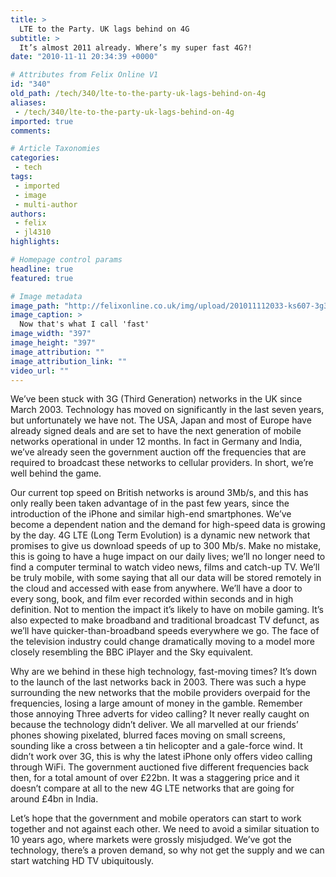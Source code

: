 ```yaml
---
title: >
  LTE to the Party. UK lags behind on 4G
subtitle: >
  It’s almost 2011 already. Where’s my super fast 4G?!
date: "2010-11-11 20:34:39 +0000"

# Attributes from Felix Online V1
id: "340"
old_path: /tech/340/lte-to-the-party-uk-lags-behind-on-4g
aliases:
 - /tech/340/lte-to-the-party-uk-lags-behind-on-4g
imported: true
comments:

# Article Taxonomies
categories:
 - tech
tags:
 - imported
 - image
 - multi-author
authors:
 - felix
 - jl4310
highlights:

# Homepage control params
headline: true
featured: true

# Image metadata
image_path: "http://felixonline.co.uk/img/upload/201011112033-ks607-3g3g33g3.jpg"
image_caption: >
  Now that's what I call 'fast'
image_width: "397"
image_height: "397"
image_attribution: ""
image_attribution_link: ""
video_url: ""
---
```


We’ve been stuck with 3G (Third Generation) networks in the UK since March 2003. Technology has moved on significantly in the last seven years, but unfortunately we have not. The USA, Japan and most of Europe have already signed deals and are set to have the next generation of mobile networks operational in under 12 months. In fact in Germany and India, we’ve already seen the government auction off the frequencies that are required to broadcast these networks to cellular providers. In short, we’re well behind the game.

Our current top speed on British networks is around 3Mb/s, and this has only really been taken advantage of in the past few years, since the introduction of the iPhone and similar high-end smartphones. We’ve become a dependent nation and the demand for high-speed data is growing by the day. 4G LTE (Long Term Evolution) is a dynamic new network that promises to give us download speeds of up to 300 Mb/s. Make no mistake, this is going to have a huge impact on our daily lives; we’ll no longer need to find a computer terminal to watch video news, films and catch-up TV. We’ll be truly mobile, with some saying that all our data will be stored remotely in the cloud and accessed with ease from anywhere. We’ll have a door to every song, book, and film ever recorded within seconds and in high definition. Not to mention the impact it’s likely to have on mobile gaming. It’s also expected to make broadband and traditional broadcast TV defunct, as we’ll have quicker-than-broadband speeds everywhere we go. The face of the television industry could change dramatically moving to a model more closely resembling the BBC iPlayer and the Sky equivalent.

Why are we behind in these high technology, fast-moving times? It’s down to the launch of the last networks back in 2003. There was such a hype surrounding the new networks that the mobile providers overpaid for the frequencies, losing a large amount of money in the gamble. Remember those annoying Three adverts for video calling? It never really caught on because the technology didn’t deliver. We all marvelled at our friends’ phones showing pixelated, blurred faces moving on small screens, sounding like a cross between a tin helicopter and a gale-force wind. It didn’t work over 3G, this is why the latest iPhone only offers video calling through WiFi. The government auctioned five different frequencies back then, for a total amount of over £22bn. It was a staggering price and it doesn’t compare at all to the new 4G LTE networks that are going for around £4bn in India.

Let’s hope that the government and mobile operators can start to work together and not against each other. We need to avoid a similar situation to 10 years ago, where markets were grossly misjudged. We’ve got the technology, there’s a proven demand, so why not get the supply and we can start watching HD TV ubiquitously.
